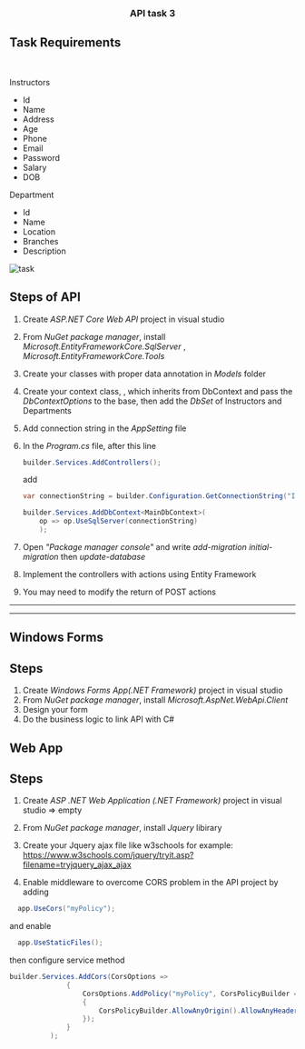 <br />
<div align="center">
  
  <h3 align="center">API task 3 </h3>

</div>

## Task Requirements
<br/>

Instructors
- Id
- Name
- Address
- Age
- Phone
- Email
- Password
- Salary
- DOB


Department
- Id
- Name
- Location
- Branches
- Description

![task](https://user-images.githubusercontent.com/61587804/227707440-823f6860-0d04-4177-9b6b-6f8c95cd1a10.jpeg)
<br />


## Steps of API
1. Create *ASP.NET Core Web API* project in visual studio
2. From *NuGet package manager*, install *Microsoft.EntityFrameworkCore.SqlServer* , *Microsoft.EntityFrameworkCore.Tools*
3. Create your classes with proper data annotation in *Models* folder
4. Create your context class, , which inherits from DbContext and pass the *DbContextOptions* to the base, then add the *DbSet* of Instructors and Departments
5. Add connection string in the *AppSetting* file
6. In the *Program.cs* file,
    after this line
    ```C#
    builder.Services.AddControllers();
    ```
    add
    ```C#
    var connectionString = builder.Configuration.GetConnectionString("InsDeptConn") ?? throw new InvalidOperationException("Connection string 'InsDeptConn' not found.");

    builder.Services.AddDbContext<MainDbContext>(
        op => op.UseSqlServer(connectionString)
        );
    ```

7. Open *"Package manager console"* and write *add-migration initial-migration* then *update-database*

8. Implement the controllers with actions using Entity Framework
9. You may need to modify the return of POST actions 

<hr>
<hr>

## Windows Forms
## Steps
1. Create *Windows Forms App(.NET Framework)* project in visual studio
2. From *NuGet package manager*, install *Microsoft.AspNet.WebApi.Client*
3. Design your form
4. Do the business logic to link API with C#


## Web App
## Steps
1. Create *ASP .NET Web Application (.NET Framework)* project in visual studio => empty
2. From *NuGet package manager*, install *Jquery* libirary 
3. Create your Jquery ajax file like w3schools for example: https://www.w3schools.com/jquery/tryit.asp?filename=tryjquery_ajax_ajax 

4. Enable middleware to overcome CORS problem in the API project by adding  
  ```C#
    app.UseCors("myPolicy");
  ```
  and enable 
  ```C#
    app.UseStaticFiles();
  ```
then configure service method
  ```C#
  builder.Services.AddCors(CorsOptions =>
                {
                    CorsOptions.AddPolicy("myPolicy", CorsPolicyBuilder =>
                    {
                        CorsPolicyBuilder.AllowAnyOrigin().AllowAnyHeader().AllowAnyMethod();
                    });
                }
            );
  ```


